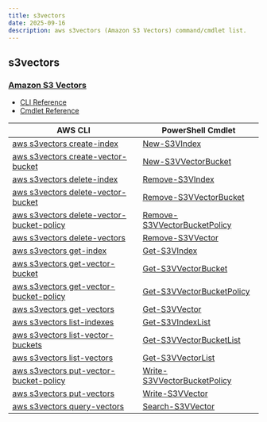 ```yaml
---
title: s3vectors
date: 2025-09-16
description: aws s3vectors (Amazon S3 Vectors) command/cmdlet list.
---
```


## s3vectors

### [Amazon S3 Vectors](https://aws.amazon.com/s3/features/vectors/)

* [CLI Reference](https://awscli.amazonaws.com/v2/documentation/api/latest/reference/s3vectors/index.html)
* [Cmdlet Reference](https://docs.aws.amazon.com/powershell/v5/reference/items/S3Vectors_cmdlets.html)

|AWS CLI|PowerShell Cmdlet|
|----|----|
|[aws s3vectors create-index](https://awscli.amazonaws.com/v2/documentation/api/latest/reference/s3vectors/create-index.html)|[New-S3VIndex](https://docs.aws.amazon.com/powershell/latest/reference/items/New-S3VIndex.html)|
|[aws s3vectors create-vector-bucket](https://awscli.amazonaws.com/v2/documentation/api/latest/reference/s3vectors/create-vector-bucket.html)|[New-S3VVectorBucket](https://docs.aws.amazon.com/powershell/latest/reference/items/New-S3VVectorBucket.html)|
|[aws s3vectors delete-index](https://awscli.amazonaws.com/v2/documentation/api/latest/reference/s3vectors/delete-index.html)|[Remove-S3VIndex](https://docs.aws.amazon.com/powershell/latest/reference/items/Remove-S3VIndex.html)|
|[aws s3vectors delete-vector-bucket](https://awscli.amazonaws.com/v2/documentation/api/latest/reference/s3vectors/delete-vector-bucket.html)|[Remove-S3VVectorBucket](https://docs.aws.amazon.com/powershell/latest/reference/items/Remove-S3VVectorBucket.html)|
|[aws s3vectors delete-vector-bucket-policy](https://awscli.amazonaws.com/v2/documentation/api/latest/reference/s3vectors/delete-vector-bucket-policy.html)|[Remove-S3VVectorBucketPolicy](https://docs.aws.amazon.com/powershell/latest/reference/items/Remove-S3VVectorBucketPolicy.html)|
|[aws s3vectors delete-vectors](https://awscli.amazonaws.com/v2/documentation/api/latest/reference/s3vectors/delete-vectors.html)|[Remove-S3VVector](https://docs.aws.amazon.com/powershell/latest/reference/items/Remove-S3VVector.html)|
|[aws s3vectors get-index](https://awscli.amazonaws.com/v2/documentation/api/latest/reference/s3vectors/get-index.html)|[Get-S3VIndex](https://docs.aws.amazon.com/powershell/latest/reference/items/Get-S3VIndex.html)|
|[aws s3vectors get-vector-bucket](https://awscli.amazonaws.com/v2/documentation/api/latest/reference/s3vectors/get-vector-bucket.html)|[Get-S3VVectorBucket](https://docs.aws.amazon.com/powershell/latest/reference/items/Get-S3VVectorBucket.html)|
|[aws s3vectors get-vector-bucket-policy](https://awscli.amazonaws.com/v2/documentation/api/latest/reference/s3vectors/get-vector-bucket-policy.html)|[Get-S3VVectorBucketPolicy](https://docs.aws.amazon.com/powershell/latest/reference/items/Get-S3VVectorBucketPolicy.html)|
|[aws s3vectors get-vectors](https://awscli.amazonaws.com/v2/documentation/api/latest/reference/s3vectors/get-vectors.html)|[Get-S3VVector](https://docs.aws.amazon.com/powershell/latest/reference/items/Get-S3VVector.html)|
|[aws s3vectors list-indexes](https://awscli.amazonaws.com/v2/documentation/api/latest/reference/s3vectors/list-indexes.html)|[Get-S3VIndexList](https://docs.aws.amazon.com/powershell/latest/reference/items/Get-S3VIndexList.html)|
|[aws s3vectors list-vector-buckets](https://awscli.amazonaws.com/v2/documentation/api/latest/reference/s3vectors/list-vector-buckets.html)|[Get-S3VVectorBucketList](https://docs.aws.amazon.com/powershell/latest/reference/items/Get-S3VVectorBucketList.html)|
|[aws s3vectors list-vectors](https://awscli.amazonaws.com/v2/documentation/api/latest/reference/s3vectors/list-vectors.html)|[Get-S3VVectorList](https://docs.aws.amazon.com/powershell/latest/reference/items/Get-S3VVectorList.html)|
|[aws s3vectors put-vector-bucket-policy](https://awscli.amazonaws.com/v2/documentation/api/latest/reference/s3vectors/put-vector-bucket-policy.html)|[Write-S3VVectorBucketPolicy](https://docs.aws.amazon.com/powershell/latest/reference/items/Write-S3VVectorBucketPolicy.html)|
|[aws s3vectors put-vectors](https://awscli.amazonaws.com/v2/documentation/api/latest/reference/s3vectors/put-vectors.html)|[Write-S3VVector](https://docs.aws.amazon.com/powershell/latest/reference/items/Write-S3VVector.html)|
|[aws s3vectors query-vectors](https://awscli.amazonaws.com/v2/documentation/api/latest/reference/s3vectors/query-vectors.html)|[Search-S3VVector](https://docs.aws.amazon.com/powershell/latest/reference/items/Search-S3VVector.html)|


